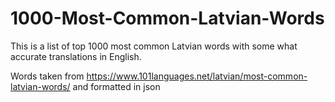# 1000-Most-Common-Latvian-Words
This is a list of top 1000 most common Latvian words with some what accurate translations in English.


Words taken from https://www.101languages.net/latvian/most-common-latvian-words/ and formatted in json
